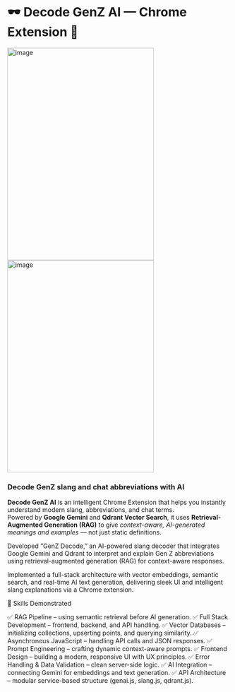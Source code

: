# 🕶️ Decode GenZ AI — Chrome Extension 🌱
<img width="332" height="481" alt="image" src="https://github.com/user-attachments/assets/49bebcfb-9f10-430e-80ba-f9413b4fc201" />
<img width="332" height="481" alt="image" src="https://github.com/user-attachments/assets/1e273b0c-dde6-4490-a1fa-eb29fd8653cc" />

### Decode GenZ slang and chat abbreviations with AI 

**Decode GenZ AI** is an intelligent Chrome Extension that helps you instantly understand modern slang, abbreviations, and chat terms.  
Powered by **Google Gemini** and **Qdrant Vector Search**, it uses **Retrieval-Augmented Generation (RAG)** to give *context-aware, AI-generated meanings and examples* — not just static definitions.

Developed “GenZ Decode,” an AI-powered slang decoder that integrates Google Gemini and Qdrant to interpret and explain Gen Z abbreviations using retrieval-augmented generation (RAG) for context-aware responses.

Implemented a full-stack architecture with vector embeddings, semantic search, and real-time AI text generation, delivering sleek UI and intelligent slang explanations via a Chrome extension.

🚀 Skills Demonstrated

✅ RAG Pipeline – using semantic retrieval before AI generation.
✅ Full Stack Development – frontend, backend, and API handling.
✅ Vector Databases – initializing collections, upserting points, and querying similarity.
✅ Asynchronous JavaScript – handling API calls and JSON responses.
✅ Prompt Engineering – crafting dynamic context-aware prompts.
✅ Frontend Design – building a modern, responsive UI with UX principles.
✅ Error Handling & Data Validation – clean server-side logic.
✅ AI Integration – connecting Gemini for embeddings and text generation.
✅ API Architecture – modular service-based structure (genai.js, slang.js, qdrant.js).
